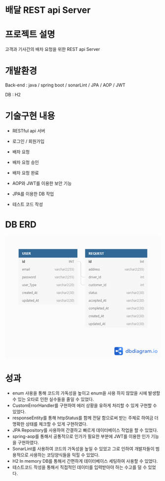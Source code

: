 # 배달 REST api Server


# 프로젝트 설명

고객과 기사간의 배차 요청을 위한 REST api Server  



# 개발환경

Back-end : java / spring boot / sonarLint / JPA / AOP / JWT

DB : H2



# 기술구현 내용

* RESTful api 서버

* 로그인 / 회원가입

* 배차 요청

* 배차 요청 승인

* 배차 요청 완료

* AOP와 JWT를 이용한 보안 기능

* JPA를 이용한 DB 작업

* 테스트 코드 작성

  

# DB ERD

![DB_ERD](README.assets/DB_ERD.png)

# 성과

* enum 사용을 통해 코드의 가독성을 높이고 enum을 사용 하지 않았을 시에 발생할 수 있는 오타로 인한 실수들을 줄일 수 있었다.
* CustomErrorHandler를 구현하여 에러 상황을 유하게 처리할 수 있게 구현할 수 있었다.
* responseEntity를 통해 httpStatus를 함께 전달 함으로써 받는 주체로 하여금 더 명확한 상태를 체크할 수 있게 구현하였다.
* JPA Repository를 사용하여 간결하고 빠르게 데이터베이스 작업을 할 수 있었다. 
* spring-aop를 통해서 공통적으로 인가가 필요한 부분에 JWT를 이용한 인가 기능을 구현하였다.
* SonarLint를 사용하여 코드의 가독성을 높일 수 있었고 그로 인하여 개발자들이 범용적으로 사용하는 코딩양식들을 익힐 수 있었다.
* H2 In memory DB를 통해서 간편하게 데이터베이스 세팅하여 사용할 수 있었다.
* 테스트코드 작성을 통해서 직접적인 데이터를 입력받아야 하는 수고를 덜 수 있었다.
